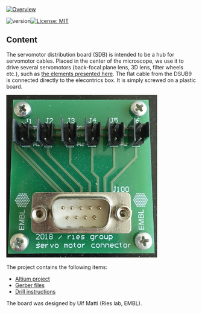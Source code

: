 
<a href="https://mufpga.github.io/"><img src="https://raw.githubusercontent.com/mufpga/mufpga.github.io/main/img/logo_title.png" alt="Overview"/>

</a>

![version](https://img.shields.io/badge/version-3.1.0-blue)[![License: MIT](https://img.shields.io/badge/License-MIT-blue.svg)](https://opensource.org/licenses/MIT)


## Content

The servomotor distribution board (SDB) is intended to be a hub for servomotor cables. Placed in the center of the microscope, we use it to drive several servomotors (back-focal plane lens, 3D lens, filter wheels etc.), such as [the elements presented here](https://github.com/ries-lab/RiesPieces/tree/master/Microscopy). The flat cable from the DSUB9 is connected directly to the elecontrics box. It is simply screwed on a plastic board.

![servomotor board](servo_board.JPG)

The project contains the following items:

- [Altium project](Altium_project)
- [Gerber files](Gerber)
- [Drill instructions](NC_Drill)



The board was designed by Ulf Matti (Ries lab, EMBL).
